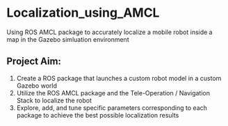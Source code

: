 # Localization_using_AMCL
Using ROS AMCL package to accurately localize a mobile robot inside a map in the Gazebo simluation environment

## Project Aim:
1. Create a ROS package that launches a custom robot model in a custom Gazebo world
2. Utilize the ROS AMCL package and the Tele-Operation / Navigation Stack to localize the robot
3. Explore, add, and tune specific parameters corresponding to each package to achieve the best possible localization results
